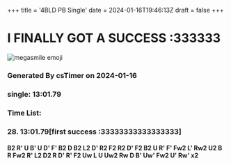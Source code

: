 +++
title = '4BLD PB Single'
date = 2024-01-16T19:46:13Z
draft = false
+++

# I FINALLY GOT A SUCCESS :333333
![megasmile emoji](/megasmile.webp)

### Generated By csTimer on 2024-01-16
### single: 13:01.79

### Time List:
### 28. 13:01.79[first success :33333333333333333]
#### B2 R' U B' U D' F' B2 D B2 L2 D' R2 F2 R2 D' F2 B2 U R' F' Fw2 L' Rw2 U2 B R Fw2 R' L2 D2 R D' R' F2 Uw L U Uw2 Rw D B' Uw' Fw2 U' Rw'  x2
